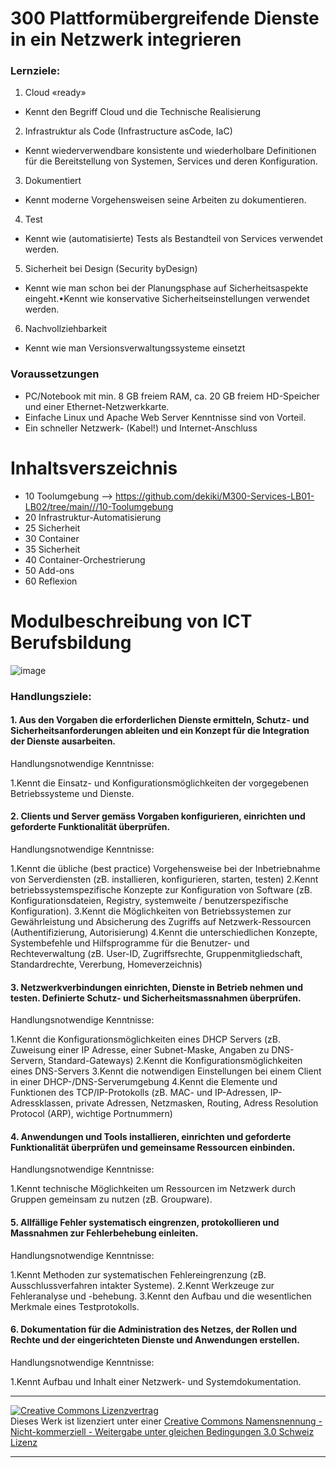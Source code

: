 # 300 Plattformübergreifende Dienste in ein Netzwerk integrieren

### Lernziele:
1. Cloud «ready» 
- Kennt den Begriff Cloud und die Technische Realisierung
2. Infrastruktur als Code (Infrastructure asCode, IaC)
- Kennt wiederverwendbare konsistente und wiederholbare Definitionen für die Bereitstellung von Systemen, Services und deren Konfiguration.
3. Dokumentiert
- Kennt moderne Vorgehensweisen seine Arbeiten zu dokumentieren.
4. Test
- Kennt wie (automatisierte) Tests als Bestandteil von Services verwendet werden.
5. Sicherheit bei Design (Security byDesign)
- Kennt wie man schon bei der Planungsphase auf Sicherheitsaspekte eingeht.•Kennt wie konservative Sicherheitseinstellungen verwendet werden.
6. Nachvollziehbarkeit
- Kennt wie man Versionsverwaltungssysteme einsetzt

### Voraussetzungen
- PC/Notebook mit min. 8 GB freiem RAM, ca. 20 GB freiem HD-Speicher und einer Ethernet-Netzwerkkarte.
- Einfache Linux und Apache Web Server Kenntnisse sind von Vorteil.
- Ein schneller Netzwerk- (Kabel!) und Internet-Anschluss

# Inhaltsverszeichnis
- 10 Toolumgebung --> https://github.com/dekiki/M300-Services-LB01-LB02/tree/main///10-Toolumgebung 
- 20 Infrastruktur-Automatisierung
- 25 Sicherheit
- 30 Container
- 35 Sicherheit
- 40 Container-Orchestrierung
- 50 Add-ons
- 60 Reflexion

# Modulbeschreibung von ICT Berufsbildung

![image](https://user-images.githubusercontent.com/91592611/173011081-0e430333-7e36-4ded-be11-d9a49250ae7d.png)

### Handlungsziele:

#### 1. Aus den Vorgaben die erforderlichen Dienste ermitteln, Schutz- und Sicherheitsanforderungen ableiten und ein Konzept für die Integration der Dienste ausarbeiten.

Handlungsnotwendige Kenntnisse:

  1.Kennt die Einsatz- und Konfigurationsmöglichkeiten der vorgegebenen Betriebssysteme und Dienste.

#### 2. Clients und Server gemäss Vorgaben konfigurieren, einrichten und geforderte Funktionalität überprüfen.

Handlungsnotwendige Kenntnisse:

  1.Kennt die übliche (best practice) Vorgehensweise bei der Inbetriebnahme von Serverdiensten (zB. installieren, konfigurieren, starten, testen)
  2.Kennt betriebssystemspezifische Konzepte zur Konfiguration von Software (zB. Konfigurationsdateien, Registry, systemweite / benutzerspezifische Konfiguration).
  3.Kennt die Möglichkeiten von Betriebssystemen zur Gewährleistung und Absicherung des Zugriffs auf Netzwerk-Ressourcen (Authentifizierung, Autorisierung)
  4.Kennt die unterschiedlichen Konzepte, Systembefehle und Hilfsprogramme für die Benutzer- und Rechteverwaltung (zB. User-ID, Zugriffsrechte, Gruppenmitgliedschaft,     Standardrechte, Vererbung, Homeverzeichnis)

#### 3. Netzwerkverbindungen einrichten, Dienste in Betrieb nehmen und testen. Definierte Schutz- und Sicherheitsmassnahmen überprüfen.

Handlungsnotwendige Kenntnisse:

  1.Kennt die Konfigurationsmöglichkeiten eines DHCP Servers (zB. Zuweisung einer IP Adresse, einer Subnet-Maske, Angaben zu DNS-Servern, Standard-Gateways)
  2.Kennt die Konfigurationsmöglichkeiten eines DNS-Servers 
  3.Kennt die notwendigen Einstellungen bei einem Client in einer DHCP-/DNS-Serverumgebung
  4.Kennt die Elemente und Funktionen des TCP/IP-Protokolls (zB. MAC- und IP-Adressen, IP-Adressklassen, private Adressen, Netzmasken, Routing, Adress Resolution           Protocol (ARP), wichtige Portnummern)

#### 4. Anwendungen und Tools installieren, einrichten und geforderte Funktionalität überprüfen und gemeinsame Ressourcen einbinden.

Handlungsnotwendige Kenntnisse:

  1.Kennt technische Möglichkeiten um Ressourcen im Netzwerk durch Gruppen gemeinsam zu nutzen (zB. Groupware).

#### 5. Allfällige Fehler systematisch eingrenzen, protokollieren und Massnahmen zur Fehlerbehebung einleiten.

Handlungsnotwendige Kenntnisse:

  1.Kennt Methoden zur systematischen Fehlereingrenzung (zB. Ausschlussverfahren intakter Systeme).
  2.Kennt Werkzeuge zur Fehleranalyse und -behebung.
  3.Kennt den Aufbau und die wesentlichen Merkmale eines Testprotokolls.

#### 6. Dokumentation für die Administration des Netzes, der Rollen und Rechte und der eingerichteten Dienste und Anwendungen erstellen.

Handlungsnotwendige Kenntnisse:

  1.Kennt Aufbau und Inhalt einer Netzwerk- und Systemdokumentation.



- - -
<a rel="license" href="http://creativecommons.org/licenses/by-nc-sa/3.0/ch/"><img alt="Creative Commons Lizenzvertrag" style="border-width:0" src="https://i.creativecommons.org/l/by-nc-sa/3.0/ch/88x31.png" /></a><br />Dieses Werk ist lizenziert unter einer <a rel="license" href="http://creativecommons.org/licenses/by-nc-sa/3.0/ch/">Creative Commons Namensnennung - Nicht-kommerziell - Weitergabe unter gleichen Bedingungen 3.0 Schweiz Lizenz</a>

- - -
